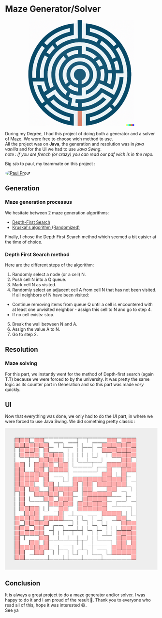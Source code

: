 # Maze Generator/Solver
 
 <div align="center">
    <img src="https://github.com/Igniiis/Java_Maze_Generator_Swing/blob/main/image/logo.png" width="350"/>
 </div>
 
During my Degree, I had this project of doing both a generator and a solver of Maze. We were free to choose wich method to use. <br>
All the project was on **Java**, the generation and resolution was in *java vanilla* and for the UI we had to use *Java Swing*. <br>
*note : if you are french (or crazy) you can read our pdf wich is in the repo.*

Big s/o to paul, my teammate on this project : 

[<img src='https://github.com/youngboi02.png' style="border-radius: 58%;" alt='Paul Prout' height='58'>](https://github.com/youngboi02)  


## Generation

### Maze generation processus

We hesitate between 2 maze generation algorithms:
* <a href="https://en.wikipedia.org/wiki/Depth-first_search">Depth-First Search</a>
* <a href="https://en.wikipedia.org/wiki/Kruskal%27s_algorithm">Kruskal's algorithm (Randomized)</a>


Finally, I chose the Depth First Search method which seemed a bit eaisier at the time of choice.

### Depth First Search method
Here are the different steps of the algorithm:

1. Randomly select a node (or a cell) N.
2. Push cell N into a Q queue.
3. Mark cell N as visited.
4. Randomly select an adjacent cell A from cell N that has not been visited. If all neighbors of N have been visited:
- Continue removing items from queue Q until a cell is encountered with at least one unvisited neighbor - assign this cell to N and go to step 4.
- If no cell exists: stop.
5. Break the wall between N and A.
6. Assign the value A to N.
7. Go to step 2.

## Resolution

### Maze solving
For this part, we instantly went for the method of Depth-first search (again T.T) because we were forced to by the university. It was pretty the same logic as its counter part in Generation and so this part was made *very* quickly.

## UI
Now that everything was done, we only had to do the UI part, in where we were forced to use Java Swing. We did something pretty classic : 
<div align="center">
   <img src="https://github.com/Igniiis/Java_Maze_Generator_Swing/blob/main/savedImageMaze.png" width="650" />
</div>


## Conclusion
It is always a great project to do a maze generator and/or solver. I was happy to do it and I am proud of the result :rose:. Thank you to everyone who read all of this, hope it was interested :smile:. <br>
See ya
